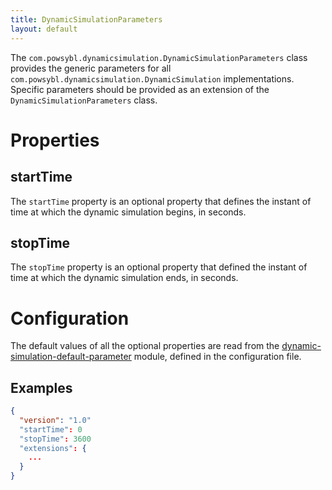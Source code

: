 ```yaml
---
title: DynamicSimulationParameters
layout: default
---
```


The `com.powsybl.dynamicsimulation.DynamicSimulationParameters` class provides the generic parameters for all `com.powsybl.dynamicsimulation.DynamicSimulation`
implementations. Specific parameters should be provided as an extension of the `DynamicSimulationParameters` class.

# Properties

## startTime
The `startTime` property is an optional property that defines the instant of time at which the dynamic simulation begins, in
seconds.

## stopTime
The `stopTime` property is an optional property that defined the instant of time at which the dynamic simulation ends, in
seconds.

# Configuration
The default values of all the optional properties are read from the [dynamic-simulation-default-parameter](../modules/dynamic-simulation-default-parameters.md)
module, defined in the configuration file.

## Examples
```json
{
  "version": "1.0"
  "startTime": 0
  "stopTime": 3600
  "extensions": {
    ...
  }
}

```
